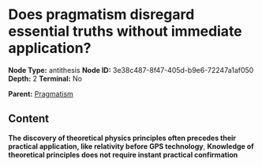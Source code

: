 # Does pragmatism disregard essential truths without immediate application?

**Node Type:** antithesis
**Node ID:** 3e38c487-8f47-405d-b9e6-72247a1af050
**Depth:** 2
**Terminal:** No

**Parent:** [Pragmatism](pragmatism.md)

## Content

**The discovery of theoretical physics principles often precedes their practical application, like relativity before GPS technology**, **Knowledge of theoretical principles does not require instant practical confirmation**
